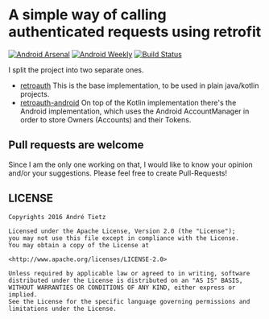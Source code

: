 # A simple way of calling authenticated requests using retrofit

[![Android Arsenal](https://img.shields.io/badge/Android%20Arsenal-retroauth-brightgreen.svg?style=flat)](http://android-arsenal.com/details/1/2195)
[![Android Weekly](http://img.shields.io/badge/Android%20Weekly-%23163-2CB3E5.svg?style=flat)](http://androidweekly.net/issues/issue-163)
[![Build Status](https://app.bitrise.io/app/d4189e3709bdf16d/status.svg?token=KpeuDTgCOEWgfL4RoZaVLQ&branch=master)](https://app.bitrise.io/app/d4189e3709bdf16d)

I split the project into two separate ones. 

 * [retroauth](retroauth)
  This is the base implementation, to be used in plain java/kotlin projects.
 * [retroauth-android](retroauth-android/)
  On top of the Kotlin implementation there's the Android implementation, which uses the
Android AccountManager in order to store Owners (Accounts) and their Tokens.

## Pull requests are welcome
Since I am the only one working on that, I would like to know your opinion and/or your suggestions.
Please feel free to create Pull-Requests!

## LICENSE
```
Copyrights 2016 André Tietz

Licensed under the Apache License, Version 2.0 (the "License");
you may not use this file except in compliance with the License.
You may obtain a copy of the License at

<http://www.apache.org/licenses/LICENSE-2.0>

Unless required by applicable law or agreed to in writing, software
distributed under the License is distributed on an "AS IS" BASIS,
WITHOUT WARRANTIES OR CONDITIONS OF ANY KIND, either express or implied.
See the License for the specific language governing permissions and
limitations under the License.
```
